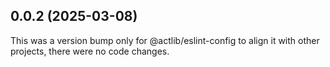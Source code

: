 ## 0.0.2 (2025-03-08)

This was a version bump only for @actlib/eslint-config to align it with other projects, there were no code changes.
